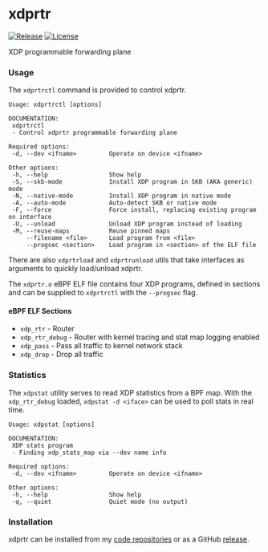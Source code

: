 # xdprtr

[![Release](https://img.shields.io/github/v/release/natesales/xdprtr?style=for-the-badge)](https://github.com/natesales/xdprtr/releases)
[![License](https://img.shields.io/github/license/natesales/xdprtr?style=for-the-badge)](https://github.com/natesales/xdprtr/blob/main/LICENSE)

XDP programmable forwarding plane

### Usage

The `xdprtrctl` command is provided to control xdprtr.

```
Usage: xdprtrctl [options]

DOCUMENTATION:
 xdprtrctl
 - Control xdprtr programmable forwarding plane

Required options:
 -d, --dev <ifname>         Operate on device <ifname>

Other options:
 -h, --help                 Show help
 -S, --skb-mode             Install XDP program in SKB (AKA generic) mode
 -N, --native-mode          Install XDP program in native mode
 -A, --auto-mode            Auto-detect SKB or native mode
 -F, --force                Force install, replacing existing program on interface
 -U, --unload               Unload XDP program instead of loading
 -M, --reuse-maps           Reuse pinned maps
     --filename <file>      Load program from <file>
     --progsec <section>    Load program in <section> of the ELF file
```

There are also `xdprtrload` and `xdprtrunload` utils that take interfaces as arguments to quickly load/unload xdprtr.

The `xdprtr.o` eBPF ELF file contains four XDP programs, defined in sections and can be supplied to `xdprtrctl` with the `--progsec` flag.

#### eBPF ELF Sections
- `xdp_rtr` - Router
- `xdp_rtr_debug` - Router with kernel tracing and stat map logging enabled
- `xdp_pass` - Pass all traffic to kernel network stack
- `xdp_drop` - Drop all traffic

### Statistics

The `xdpstat` utility serves to read XDP statistics from a BPF map. With the `xdp_rtr_debug` loaded, `xdpstat -d <iface>` can be used to poll stats in real time.

```
Usage: xdpstat [options]

DOCUMENTATION:
 XDP stats program
 - Finding xdp_stats_map via --dev name info

Required options:
 -d, --dev <ifname>         Operate on device <ifname>

Other options:
 -h, --help                 Show help
 -q, --quiet                Quiet mode (no output)
```

### Installation

xdprtr can be installed from my [code repositories](https://github.com/natesales/repos) or as a GitHub [release](https://github.com/natesales/xdprtr/releases).

